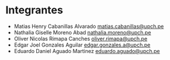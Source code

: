 # Integrantes 
- Matias Henry Cabanillas Alvarado   matias.cabanillas@upch.pe
- Nathalia Giselle Moreno Abad nathalia.moreno@upch.pe
- Oliver Nicolas Rimapa Canches oliver.rimapa@upch.pe
- Edgar Joel Gonzales Aguilar edgar.gonzales.a@upch.pe
- Eduardo Daniel Aguado Martinez eduardo.aguado@upch.pe
